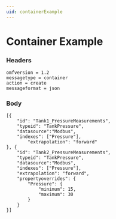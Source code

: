 ```yaml
---
uid: containerExample
---
```


# Container Example

### Headers

    omfversion = 1.2
	messagetype = container
	action = create
	messageformat = json

### Body

    [{
		"id": "Tank1_PressureMeasurements",
		"typeid": "TankPressure",
		"datasource":"Modbus",
		"indexes": ["Pressure"],
	        "extrapolation": "forward"
	}, {
		"id": "Tank2_PressureMeasurements",
		"typeid": "TankPressure",
		"datasource":"Modbus",
		"indexes": ["Pressure"],	
		"extrapolation": "forward",
		"propertyoverrides": {
			"Pressure": {	
				"minimum": 15, 
				"maximum": 30				
			}
		}			
	}]
